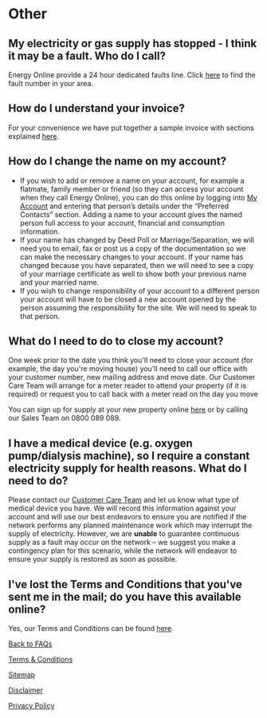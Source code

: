 # Other
## My electricity or gas supply has stopped - I think it may be a fault. Who do I call?
Energy Online provide a 24 hour dedicated faults line. Click [here](http://www.energyonline.co.nz/Default.aspx?tabid=171) to find the fault number in your area.

## How do I understand your invoice?
For your convenience we have put together a sample invoice with sections explained [here](http://www.energyonline.co.nz/Default.aspx?tabid=115).

## How do I change the name on my account?
- If you wish to add or remove a name on your account, for example a flatmate, family member or friend (so they can access your account when they call Energy Online), you can do this online by logging into [My Account](http://www.energyonline.co.nz/Default.aspx?tabid=204) and entering that person’s details under the “Preferred Contacts” section. Adding a name to your account gives the named person full access to your account, financial and consumption information.
- If your name has changed by Deed Poll or Marriage/Separation, we will need you to email, fax or post us a copy of the documentation so we can make the necessary changes to your account. If your name has changed because you have separated, then we will need to see a copy of your marriage certificate as well to show both your previous name and your married name.
- If you wish to change responsibility of your account to a different person your account will have to be closed a new account opened by the person assuming the responsibility for the site. We will need to speak to that person.

## What do I need to do to close my account?
One week prior to the date you think you'll need to close your account (for example, the day you're moving house) you'll need to call our office with your customer number, new mailing address and move date. Our Customer Care Team will arrange for a meter reader to attend your property (if it is required) or request you to call back with a meter read on the day you move

You can sign up for supply at your new property online [here](http://www.energyonline.co.nz/Default.aspx?tabid=98) or by calling our Sales Team on 0800 089 089.

## I have a medical device (e.g. oxygen pump/dialysis machine), so I require a constant electricity supply for health reasons. What do I need to do?
Please contact our [Customer Care Team](http://www.energyonline.co.nz/Default.aspx?tabid=66) and let us know what type of medical device you have. We will record this information against your account and will use our best endeavors to ensure you are notified if the network performs any planned maintenance work which may interrupt the supply of electricity. However, we are **unable** to guarantee continuous supply as a fault may occur on the network – we suggest you make a contingency plan for this scenario, while the network will endeavor to ensure your supply is restored as soon as possible.

## I've lost the Terms and Conditions that you've sent me in the mail; do you have this available online?
Yes, our Terms and Conditions can be found [here](http://www.energyonline.co.nz/Default.aspx?tabid=169).





[Back to FAQs](http://www.energyonline.co.nz/residential/residential_faqs)


[Terms & Conditions](http://www.energyonline.co.nz/terms)

[Sitemap](http://www.energyonline.co.nz/home/site_map)

[Disclaimer](http://www.energyonline.co.nz/home/site_map/disclaimer)

[Privacy Policy](http://www.energyonline.co.nz/home/site_map/privacy_policy)